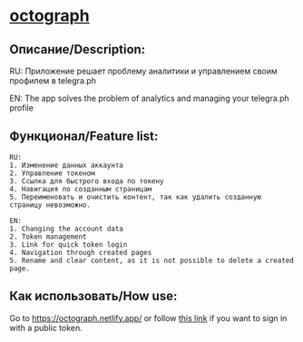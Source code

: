 # [octograph](https://octograph.netlify.app/)

## Описание/Description:
RU: Приложение решает проблему аналитики и управлением своим профилем в telegra.ph

EN: The app solves the problem of analytics and managing your telegra.ph profile

## Функционал/Feature list:
```
RU:
1. Изменение данных аккаунта
2. Управление токеном
3. Ссылка для быстрого входа по токену
4. Навигация по созданным страницам
5. Переименовать и очистить контент, так как удалить созданную страницу невозможно.
```

```
EN:
1. Changing the account data
2. Token management
3. Link for quick token login
4. Navigation through created pages
5. Rename and clear content, as it is not possible to delete a created page.
```

## Как использовать/How use:
Go to https://octograph.netlify.app/ or follow [this link](https://octograph.netlify.app/login/d3b25feccb89e508a9114afb82aa421fe2a9712b963b387cc5ad71e58722)
 if you want to sign in with a public token.
